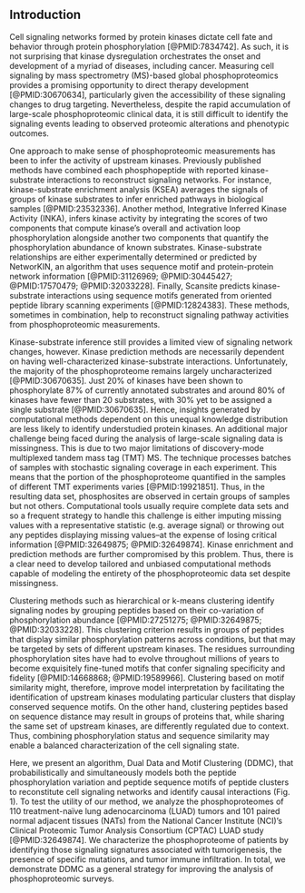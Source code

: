 ## Introduction

<!-- Kinase signaling / phophoproteomics in general -->

Cell signaling networks formed by protein kinases dictate cell fate and behavior through protein phosphorylation [@PMID:7834742]. As such, it is not surprising that kinase dysregulation orchestrates the onset and development of a myriad of diseases, including cancer. Measuring cell signaling by mass spectrometry (MS)-based global phosphoproteomics provides a promising opportunity to direct therapy development [@PMID:30670634], particularly given the accessibility of these signaling changes to drug targeting. Nevertheless, despite the rapid accumulation of large-scale phosphoproteomic clinical data, it is still difficult to identify the signaling events leading to observed proteomic alterations and phenotypic outcomes.

<!-- Current methods to analyze phosphoproteomics -->

One approach to make sense of phosphoproteomic measurements has been to infer the activity of upstream kinases. Previously published methods have combined each phosphopeptide with reported kinase-substrate interactions to reconstruct signaling networks. For instance, kinase-substrate enrichment analysis (KSEA) averages the signals of groups of kinase substrates to infer enriched pathways in biological samples [@PMID:23532336]. Another method, Integrative Inferred Kinase Activity (INKA), infers kinase activity by integrating the scores of two components that compute kinase’s overall and activation loop phosphorylation alongside another two components that quantify the phosphorylation abundance of known substrates. Kinase-substrate relationships are either experimentally determined or predicted by NetworKIN, an algorithm that uses sequence motif and protein-protein network information [@PMID:31126969; @PMID:30445427; @PMID:17570479; @PMID:32033228]. Finally, Scansite predicts kinase-substrate interactions using sequence motifs generated from oriented peptide library scanning experiments [@PMID:12824383]. These methods, sometimes in combination, help to reconstruct signaling pathway activities from phosphoproteomic measurements.

<!-- Limitations of these methods; (1) Kinase prediction bias (2) Data missingness -->

Kinase-substrate inference still provides a limited view of signaling network changes, however. Kinase prediction methods are necessarily dependent on having well-characterized kinase-substrate interactions. Unfortunately, the majority of the phosphoproteome remains largely uncharacterized [@PMID:30670635]. Just 20% of kinases have been shown to phosphorylate 87% of currently annotated substrates and around 80% of kinases have fewer than 20 substrates, with 30% yet to be assigned a single substrate [@PMID:30670635]. Hence, insights generated by computational methods dependent on this unequal knowledge distribution are less likely to identify understudied protein kinases. An additional major challenge being faced during the analysis of large-scale signaling data is missingness. This is due to two major limitations of discovery-mode multiplexed tandem mass tag (TMT) MS. The technique processes batches of samples with stochastic signaling coverage in each experiment. This means that the portion of the phosphoproteome quantified in the samples of different TMT experiments varies [@PMID:19921851]. Thus, in the resulting data set, phosphosites are observed in certain groups of samples but not others. Computational tools usually require complete data sets and so a frequent strategy to handle this challenge is either imputing missing values with a representative statistic (e.g. average signal) or throwing out any peptides displaying missing values–at the expense of losing critical information [@PMID:32649875; @PMID:32649874]. Kinase enrichment and prediction methods are further compromised by this problem. Thus, there is a clear need to develop tailored and unbiased computational methods capable of modeling the entirety of the phosphoproteomic data set despite missingness.

<!-- Introucing motifs -->

Clustering methods such as hierarchical or k-means clustering identify signaling nodes by grouping peptides based on their co-variation of phosphorylation abundance [@PMID:27251275; @PMID:32649875; @PMID:32033228]. This clustering criterion results in groups of peptides that display similar phosphorylation patterns across conditions, but that may be targeted by sets of different upstream kinases. The residues surrounding phosphorylation sites have had to evolve throughout millions of years to become exquisitely fine-tuned motifs that confer signaling specificity and fidelity [@PMID:14668868; @PMID:19589966]. Clustering based on motif similarity might, therefore, improve model interpretation by facilitating the identification of upstream kinases modulating particular clusters that display conserved sequence motifs. On the other hand, clustering peptides based on sequence distance may result in groups of proteins that, while sharing the same set of upstream kinases, are differently regulated due to context. Thus, combining phosphorylation status and sequence similarity may enable a balanced characterization of the cell signaling state.

<!-- Introduction to paper -->

Here, we present an algorithm, Dual Data and Motif Clustering (DDMC), that probabilistically and simultaneously models both the peptide phosphorylation variation and peptide sequence motifs of peptide clusters to reconstitute cell signaling networks and identify causal interactions (Fig. 1). To test the utility of our method, we analyze the phosphoproteomes of 110 treatment-naïve lung adenocarcinoma (LUAD) tumors and 101 paired normal adjacent tissues (NATs) from the National Cancer Institute (NCI)’s Clinical Proteomic Tumor Analysis Consortium (CPTAC) LUAD study [@PMID:32649874]. We characterize the phosphoproteome of patients by identifying those signaling signatures associated with tumorigenesis, the presence of specific mutations, and tumor immune infiltration. In total, we demonstrate DDMC as a general strategy for improving the analysis of phosphoproteomic surveys.